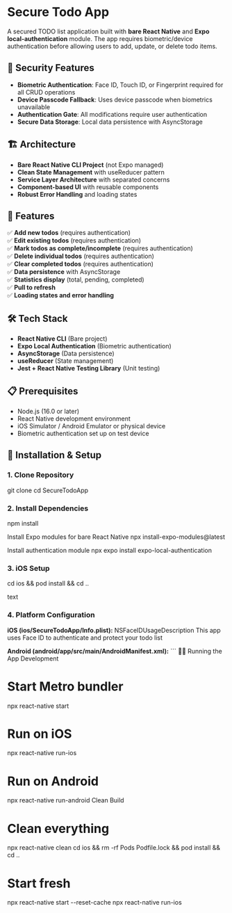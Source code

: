 # Secure Todo App

A secured TODO list application built with **bare React Native** and **Expo local-authentication** module. The app requires biometric/device authentication before allowing users to add, update, or delete todo items.

## 🔐 Security Features

- **Biometric Authentication**: Face ID, Touch ID, or Fingerprint required for all CRUD operations
- **Device Passcode Fallback**: Uses device passcode when biometrics unavailable
- **Authentication Gate**: All modifications require user authentication
- **Secure Data Storage**: Local data persistence with AsyncStorage

## 🏗️ Architecture

- **Bare React Native CLI Project** (not Expo managed)
- **Clean State Management** with useReducer pattern
- **Service Layer Architecture** with separated concerns
- **Component-based UI** with reusable components
- **Robust Error Handling** and loading states

## 📱 Features

✅ **Add new todos** (requires authentication)  
✅ **Edit existing todos** (requires authentication)  
✅ **Mark todos as complete/incomplete** (requires authentication)  
✅ **Delete individual todos** (requires authentication)  
✅ **Clear completed todos** (requires authentication)  
✅ **Data persistence** with AsyncStorage  
✅ **Statistics display** (total, pending, completed)  
✅ **Pull to refresh**  
✅ **Loading states and error handling**  

## 🛠️ Tech Stack

- **React Native CLI** (Bare project)
- **Expo Local Authentication** (Biometric authentication)
- **AsyncStorage** (Data persistence)
- **useReducer** (State management)
- **Jest + React Native Testing Library** (Unit testing)

## 📋 Prerequisites

- Node.js (16.0 or later)
- React Native development environment
- iOS Simulator / Android Emulator or physical device
- Biometric authentication set up on test device

## 🚀 Installation & Setup

### 1. Clone Repository
git clone <your-repo-url>
cd SecureTodoApp

### 2. Install Dependencies
npm install

Install Expo modules for bare React Native
npx install-expo-modules@latest

Install authentication module
npx expo install expo-local-authentication


### 3. iOS Setup
cd ios && pod install && cd ..

text

### 4. Platform Configuration

**iOS (ios/SecureTodoApp/Info.plist):**
<key>NSFaceIDUsageDescription</key>
<string>This app uses Face ID to authenticate and protect your todo list</string>


**Android (android/app/src/main/AndroidManifest.xml):**
<uses-permission android:name="android.permission.USE_FINGERPRINT" /> <uses-permission android:name="android.permission.USE_BIOMETRIC" /> ```
🏃‍♂️ Running the App
Development

# Start Metro bundler
npx react-native start

# Run on iOS
npx react-native run-ios

# Run on Android
npx react-native run-android
Clean Build

# Clean everything
npx react-native clean
cd ios && rm -rf Pods Podfile.lock && pod install && cd ..

# Start fresh
npx react-native start --reset-cache
npx react-native run-ios
